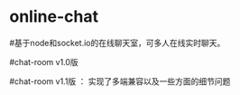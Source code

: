 # online-chat

#基于node和socket.io的在线聊天室，可多人在线实时聊天。

#chat-room v1.0版 

#chat-room v1.1版 ： 实现了多端兼容以及一些方面的细节问题
